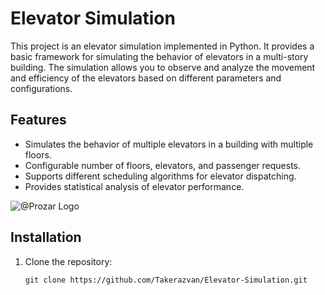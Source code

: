 # Elevator Simulation

This project is an elevator simulation implemented in Python. It provides a basic framework for simulating the behavior of elevators in a multi-story building. The simulation allows you to observe and analyze the movement and efficiency of the elevators based on different parameters and configurations.

## Features

- Simulates the behavior of multiple elevators in a building with multiple floors.
- Configurable number of floors, elevators, and passenger requests.
- Supports different scheduling algorithms for elevator dispatching.
- Provides statistical analysis of elevator performance.

![@Prozar Logo](https://i.imgur.com/hdPD2VT.png)

## Installation

1. Clone the repository:

   ```shell
   git clone https://github.com/Takerazvan/Elevator-Simulation.git
   ```


